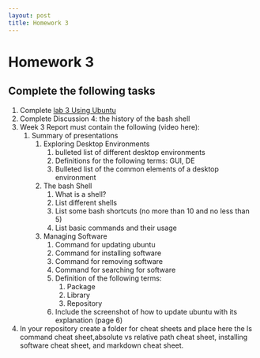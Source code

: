 ```yaml
---
layout: post
title: Homework 3
---
```

# Homework 3
## Complete the following tasks
1. Complete [lab 3 Using Ubuntu](https://cis106.com/labs/lab3/)
2. Complete Discussion 4: the history of the bash shell
3. Week 3 Report must contain the following (video here):  
   1. Summary of presentations
      1. Exploring Desktop Environments
         1. bulleted list of different desktop environments
         2. Definitions for the following terms: GUI, DE
         3. Bulleted list of the common elements of a desktop environment
      2. The bash Shell
         1. What is a shell?
         2. List different shells
         3. List some bash shortcuts (no more than 10 and no less than 5)
         4. List basic commands and their usage 
      3. Managing Software
         1. Command for updating ubuntu
         2. Command for installing software
         3. Command for removing software
         4. Command for searching for software
         5. Definition of the following terms:
            1. Package
            2. Library
            3. Repository
         6. Include the screenshot of how to update ubuntu with its explanation (page 6)
4. In your repository create a folder for cheat sheets and place here the ls command cheat sheet,absolute vs relative path cheat sheet, installing software cheat sheet, and markdown cheat sheet. 